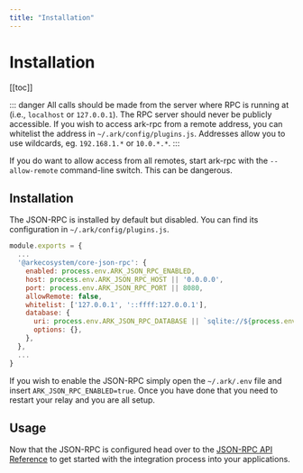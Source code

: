 ```yaml
---
title: "Installation"
---
```


# Installation

[[toc]]

::: danger
All calls should be made from the server where RPC is running at (i.e., `localhost` or `127.0.0.1`). The RPC server should never be publicly accessible. If you wish to access ark-rpc from a remote address, you can whitelist the address in `~/.ark/config/plugins.js`. Addresses allow you to use wildcards, eg. `192.168.1.*` or `10.0.*.*`.
:::

If you do want to allow access from all remotes, start ark-rpc with the `--allow-remote` command-line switch. This can be dangerous.

## Installation

The JSON-RPC is installed by default but disabled. You can find its configuration in `~/.ark/config/plugins.js`.

```js
module.exports = {
  ...
  '@arkecosystem/core-json-rpc': {
    enabled: process.env.ARK_JSON_RPC_ENABLED,
    host: process.env.ARK_JSON_RPC_HOST || '0.0.0.0',
    port: process.env.ARK_JSON_RPC_PORT || 8080,
    allowRemote: false,
    whitelist: ['127.0.0.1', '::ffff:127.0.0.1'],
    database: {
      uri: process.env.ARK_JSON_RPC_DATABASE || `sqlite://${process.env.ARK_PATH_DATA}/database/json-rpc.sqlite`,
      options: {},
    },
  },
  ...
}
```

If you wish to enable the JSON-RPC simply open the `~/.ark/.env` file and insert `ARK_JSON_RPC_ENABLED=true`. Once you have done that you need to restart your relay and you are all setup.

## Usage

Now that the JSON-RPC is configured head over to the [JSON-RPC API Reference](/api/json-rpc/) to get started with the integration process into your applications.
